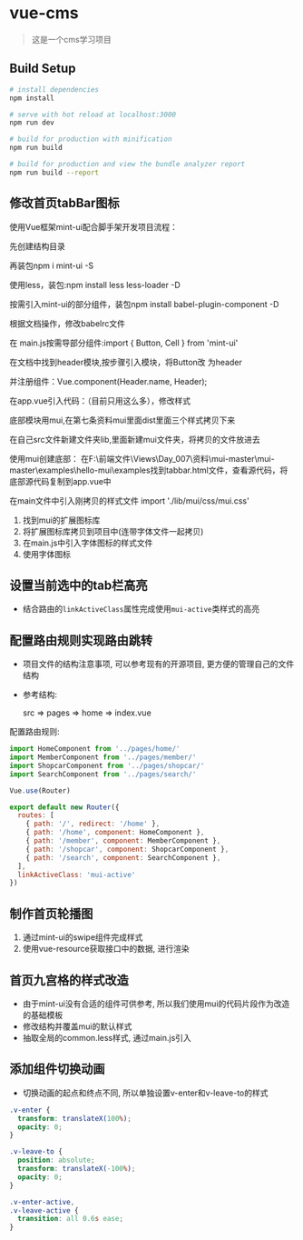 # vue-cms

> 这是一个cms学习项目

## Build Setup

``` bash
# install dependencies
npm install

# serve with hot reload at localhost:3000
npm run dev

# build for production with minification
npm run build

# build for production and view the bundle analyzer report
npm run build --report
```


## 修改首页tabBar图标
使用Vue框架mint-ui配合脚手架开发项目流程：

先创建结构目录

再装包npm i mint-ui -S

使用less，装包:npm install less less-loader -D

按需引入mint-ui的部分组件，装包npm install babel-plugin-component -D

根据文档操作，修改babelrc文件

在 main.js按需导部分组件:import { Button, Cell } from 'mint-ui'

在文档中找到header模块,按步骤引入模块，将Button改 为header

并注册组件：Vue.component(Header.name, Header);

在app.vue引入代码：<mt-header fixed title="固定在顶部"></mt-header>（目前只用这么多），修改样式

底部模块用mui,在第七条资料mui里面dist里面三个样式拷贝下来

在自己src文件新建文件夹lib,里面新建mui文件夹，将拷贝的文件放进去

使用mui创建底部：
  在F:\前端文件\Views\Day_007\资料\mui-master\mui-master\examples\hello-mui\examples找到tabbar.html文件，查看源代码，将底部源代码复制到app.vue中
  
  在main文件中引入刚拷贝的样式文件 import './lib/mui/css/mui.css'



1. 找到mui的扩展图标库
2. 将扩展图标库拷贝到项目中(连带字体文件一起拷贝)
3. 在main.js中引入字体图标的样式文件
4. 使用字体图标

## 设置当前选中的tab栏高亮

- 结合路由的`linkActiveClass`属性完成使用`mui-active`类样式的高亮

## 配置路由规则实现路由跳转

- 项目文件的结构注意事项, 可以参考现有的开源项目, 更方便的管理自己的文件结构

- 参考结构:

  src => pages => home => index.vue

配置路由规则:

  ```javascript
  import HomeComponent from '../pages/home/'
  import MemberComponent from '../pages/member/'
  import ShopcarComponent from '../pages/shopcar/'
  import SearchComponent from '../pages/search/'

  Vue.use(Router)

  export default new Router({
    routes: [
      { path: '/', redirect: '/home' },
      { path: '/home', component: HomeComponent },
      { path: '/member', component: MemberComponent },
      { path: '/shopcar', component: ShopcarComponent },
      { path: '/search', component: SearchComponent },
    ],
    linkActiveClass: 'mui-active'
  })
  ```

## 制作首页轮播图

1. 通过mint-ui的swipe组件完成样式
2. 使用vue-resource获取接口中的数据, 进行渲染

## 首页九宫格的样式改造

- 由于mint-ui没有合适的组件可供参考, 所以我们使用mui的代码片段作为改造的基础模板
- 修改结构并覆盖mui的默认样式
- 抽取全局的common.less样式, 通过main.js引入

## 添加组件切换动画

- 切换动画的起点和终点不同, 所以单独设置v-enter和v-leave-to的样式

```css
.v-enter {
  transform: translateX(100%);
  opacity: 0;
}

.v-leave-to {
  position: absolute;
  transform: translateX(-100%);
  opacity: 0;
}

.v-enter-active,
.v-leave-active {
  transition: all 0.6s ease;
}
```